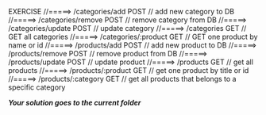EXERCISE
//=====>   /categories/add      POST            // add new category to DB
//=====>   /categories/remove   POST            // remove category from DB
//=====>   /categories/update   POST            // update category
//=====>   /categories          GET             // GET all categories
//=====>   /categories/:product GET             // GET one product by name or id 
//=====>   /products/add        POST            // add new product to DB
//=====>   /products/remove     POST            // remove product from DB
//=====>   /products/update     POST            // update product
//=====>   /products            GET             // get all products
//=====>   /products/:product   GET             // get one product by title or id 
//=====>   /products/:category  GET             // get all products that belongs to a specific category

***Your solution goes to the current folder***